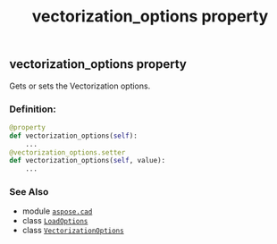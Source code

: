 ﻿---
title: vectorization_options property
second_title: Aspose.CAD for Python via .NET API References
description: 
type: docs
weight: 120
url: /python-net/aspose.cad/loadoptions/vectorization_options/
is_root: false
---

## vectorization_options property


Gets or sets the Vectorization options.
### Definition:
```python
@property
def vectorization_options(self):
    ...
@vectorization_options.setter
def vectorization_options(self, value):
    ...
```

### See Also
* module [`aspose.cad`](../../)
* class [`LoadOptions`](/cad/python-net/aspose.cad/loadoptions)
* class [`VectorizationOptions`](/cad/python-net/aspose.cad/vectorizationoptions)
